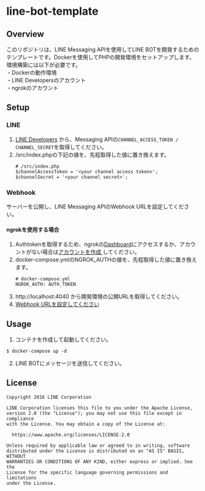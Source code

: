 # line-bot-template

## Overview
このリポジトリは、LINE Messaging APIを使用してLINE BOTを開発するためのテンプレートです。Dockerを使用してPHPの開発環境をセットアップします。　　環境構築には以下が必要です。  
・Dockerの動作環境  
・LINE Developersのアカウント  
・ngrokのアカウント  

## Setup
### LINE
1. [LINE Developers](
https://developers.line.biz/ja/docs/messaging-api/getting-started/) から、Messaging APIの`CHANNEL_ACCESS_TOKEN / CHANNEL_SECRET`を取得してください。
2. /src/index.phpの下記の値を、先程取得した値に置き換えます。
    ```
    # /src/index.php
    $channelAccessToken = '<your channel access token>';
    $channelSecret = '<your channel secret>';
    ```

### Webhook
サーバーを公開し、LINE Messaging APIのWebhook URLを設定してください。

#### ngrokを使用する場合
1. Authtokenを取得するため、ngrokの[Dashboard](https://dashboard.ngrok.com/get-started/your-authtoken)にアクセスするか、アカウントがない場合は[アカウントを作成
](https://dashboard.ngrok.com/signup)してください。
2. docker-compose.ymlのNGROK_AUTHの値を、先程取得した値に置き換えます。
    ```
    # docker-compose.yml
    NGROK_AUTH: AUTH_TOKEN
    ```
3. http://localhost:4040 から開発環境の公開URLを取得してください。
4. [Webhook URLを設定してください](https://developers.line.biz/ja/docs/messaging-api/building-bot/#setting-webhook-url)

## Usage
1. コンテナを作成して起動してください。
```
$ docker-compose up -d
```
2. LINE BOTにメッセージを送信してください。

## License

    Copyright 2016 LINE Corporation

    LINE Corporation licenses this file to you under the Apache License,
    version 2.0 (the "License"); you may not use this file except in compliance
    with the License. You may obtain a copy of the License at:

      https://www.apache.org/licenses/LICENSE-2.0

    Unless required by applicable law or agreed to in writing, software
    distributed under the License is distributed on an "AS IS" BASIS, WITHOUT
    WARRANTIES OR CONDITIONS OF ANY KIND, either express or implied. See the
    License for the specific language governing permissions and limitations
    under the License.
